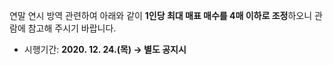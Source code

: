 연말 연시 방역 관련하여 아래와 같이 **1인당 최대 매표 매수를 4매 이하로 조정**하오니 관람에 참고해 주시기 바랍니다.
- 시행기간: **2020. 12. 24.(목) → 별도 공지시**